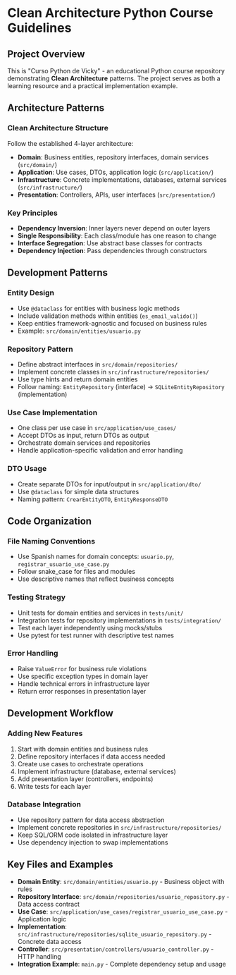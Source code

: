 # Clean Architecture Python Course Guidelines

## Project Overview
This is "Curso Python de Vicky" - an educational Python course repository demonstrating **Clean Architecture** patterns. The project serves as both a learning resource and a practical implementation example.

## Architecture Patterns

### Clean Architecture Structure
Follow the established 4-layer architecture:
- **Domain**: Business entities, repository interfaces, domain services (`src/domain/`)
- **Application**: Use cases, DTOs, application logic (`src/application/`)
- **Infrastructure**: Concrete implementations, databases, external services (`src/infrastructure/`)
- **Presentation**: Controllers, APIs, user interfaces (`src/presentation/`)

### Key Principles
- **Dependency Inversion**: Inner layers never depend on outer layers
- **Single Responsibility**: Each class/module has one reason to change
- **Interface Segregation**: Use abstract base classes for contracts
- **Dependency Injection**: Pass dependencies through constructors

## Development Patterns

### Entity Design
- Use `@dataclass` for entities with business logic methods
- Include validation methods within entities (`es_email_valido()`)
- Keep entities framework-agnostic and focused on business rules
- Example: `src/domain/entities/usuario.py`

### Repository Pattern
- Define abstract interfaces in `src/domain/repositories/`
- Implement concrete classes in `src/infrastructure/repositories/`
- Use type hints and return domain entities
- Follow naming: `EntityRepository` (interface) → `SQLiteEntityRepository` (implementation)

### Use Case Implementation
- One class per use case in `src/application/use_cases/`
- Accept DTOs as input, return DTOs as output
- Orchestrate domain services and repositories
- Handle application-specific validation and error handling

### DTO Usage
- Create separate DTOs for input/output in `src/application/dto/`
- Use `@dataclass` for simple data structures
- Naming pattern: `CrearEntityDTO`, `EntityResponseDTO`

## Code Organization

### File Naming Conventions
- Use Spanish names for domain concepts: `usuario.py`, `registrar_usuario_use_case.py`
- Follow snake_case for files and modules
- Use descriptive names that reflect business concepts

### Testing Strategy
- Unit tests for domain entities and services in `tests/unit/`
- Integration tests for repository implementations in `tests/integration/`
- Test each layer independently using mocks/stubs
- Use pytest for test runner with descriptive test names

### Error Handling
- Raise `ValueError` for business rule violations
- Use specific exception types in domain layer
- Handle technical errors in infrastructure layer
- Return error responses in presentation layer

## Development Workflow

### Adding New Features
1. Start with domain entities and business rules
2. Define repository interfaces if data access needed
3. Create use cases to orchestrate operations
4. Implement infrastructure (database, external services)
5. Add presentation layer (controllers, endpoints)
6. Write tests for each layer

### Database Integration
- Use repository pattern for data access abstraction
- Implement concrete repositories in `src/infrastructure/repositories/`
- Keep SQL/ORM code isolated in infrastructure layer
- Use dependency injection to swap implementations

## Key Files and Examples
- **Domain Entity**: `src/domain/entities/usuario.py` - Business object with rules
- **Repository Interface**: `src/domain/repositories/usuario_repository.py` - Data access contract
- **Use Case**: `src/application/use_cases/registrar_usuario_use_case.py` - Application logic
- **Implementation**: `src/infrastructure/repositories/sqlite_usuario_repository.py` - Concrete data access
- **Controller**: `src/presentation/controllers/usuario_controller.py` - HTTP handling
- **Integration Example**: `main.py` - Complete dependency setup and usage